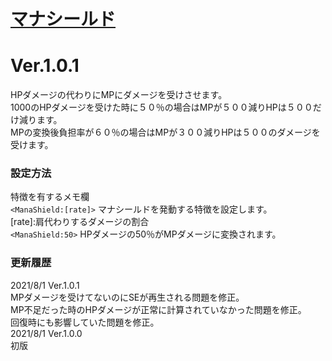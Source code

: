 # [マナシールド](https://raw.githubusercontent.com/nuun888/MZ/master/NUUN_ManaShield.js)
# Ver.1.0.1

HPダメージの代わりにMPにダメージを受けさせます。  
1000のHPダメージを受けた時に５０％の場合はMPが５００減りHPは５００だけ減ります。    
MPの変換後負担率が６０％の場合はMPが３００減りHPは５００のダメージを受けます。  

### 設定方法
特徴を有するメモ欄  
`<ManaShield:[rate]>` マナシールドを発動する特徴を設定します。  
[rate]:肩代わりするダメージの割合  
`<ManaShield:50>` HPダメージの50％がMPダメージに変換されます。  

### 更新履歴
2021/8/1 Ver.1.0.1  
MPダメージを受けてないのにSEが再生される問題を修正。  
MP不足だった時のHPダメージが正常に計算されていなかった問題を修正。  
回復時にも影響していた問題を修正。  
2021/8/1 Ver.1.0.0  
初版  
